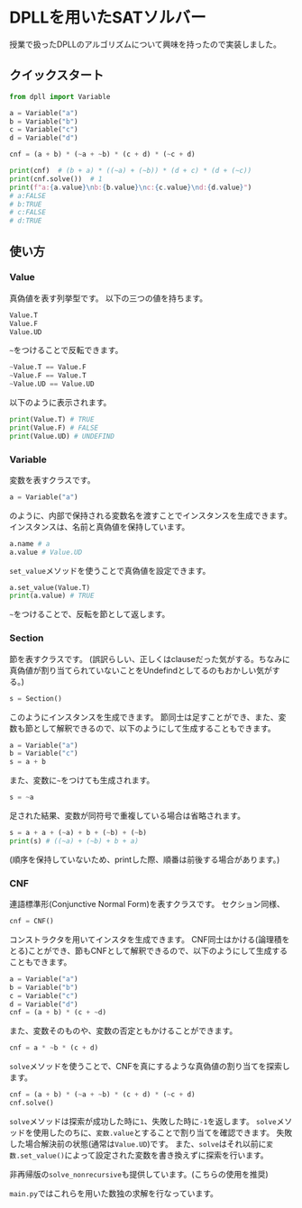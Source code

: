# DPLLを用いたSATソルバー

授業で扱ったDPLLのアルゴリズムについて興味を持ったので実装しました。

## クイックスタート
```python
from dpll import Variable

a = Variable("a")
b = Variable("b")
c = Variable("c")
d = Variable("d")

cnf = (a + b) * (~a + ~b) * (c + d) * (~c + d)

print(cnf)  # (b + a) * ((~a) + (~b)) * (d + c) * (d + (~c))
print(cnf.solve())  # 1
print(f"a:{a.value}\nb:{b.value}\nc:{c.value}\nd:{d.value}")
# a:FALSE
# b:TRUE
# c:FALSE
# d:TRUE
```

## 使い方
### Value
真偽値を表す列挙型です。
以下の三つの値を持ちます。
```python
Value.T
Value.F
Value.UD
```
`~`をつけることで反転できます。
```python
~Value.T == Value.F
~Value.F == Value.T
~Value.UD == Value.UD
```
以下のように表示されます。
```python
print(Value.T) # TRUE
print(Value.F) # FALSE
print(Value.UD) # UNDEFIND
```
### Variable
変数を表すクラスです。
```python
a = Variable("a")
```
のように、内部で保持される変数名を渡すことでインスタンスを生成できます。
インスタンスは、名前と真偽値を保持しています。
```python
a.name # a
a.value # Value.UD
```
`set_value`メソッドを使うことで真偽値を設定できます。
```python
a.set_value(Value.T)
print(a.value) # TRUE
```
`~`をつけることで、反転を節として返します。

### Section
節を表すクラスです。
(誤訳らしい、正しくはclauseだった気がする。ちなみに真偽値が割り当てられていないことをUndefindとしてるのもおかしい気がする。)
```python
s = Section()
```
このようにインスタンスを生成できます。
節同士は足すことができ、また、変数も節として解釈できるので、以下のようにして生成することもできます。
```python
a = Variable("a")
b = Variable("c")
s = a + b
```
また、変数に`~`をつけても生成されます。
```python
s = ~a
```
足された結果、変数が同符号で重複している場合は省略されます。
```python
s = a + a + (~a) + b + (~b) + (~b)
print(s) # ((~a) + (~b) + b + a)
```
(順序を保持していないため、printした際、順番は前後する場合があります。)

### CNF
連語標準形(Conjunctive Normal Form)を表すクラスです。
セクション同様、
```python
cnf = CNF()
```
コンストラクタを用いてインスタを生成できます。
CNF同士はかける(論理積をとる)ことができ、節もCNFとして解釈できるので、以下のようにして生成することもできます。
```python
a = Variable("a")
b = Variable("b")
c = Variable("c")
d = Variable("d")
cnf = (a + b) * (c + ~d)
```
また、変数そのものや、変数の否定ともかけることができます。
```python
cnf = a * ~b * (c + d)
```
`solve`メソッドを使うことで、CNFを真にするような真偽値の割り当てを探索します。
```python
cnf = (a + b) * (~a + ~b) * (c + d) * (~c + d)
cnf.solve()
```
`solve`メソッドは探索が成功した時に`1`、失敗した時に`-1`を返します。
`solve`メソッドを使用したのちに、`変数.value`とすることで割り当てを確認できます。
失敗した場合解決前の状態(通常は`Value.UD`)です。
また、`solve`はそれ以前に`変数.set_value()`によって設定された変数を書き換えずに探索を行います。

非再帰版の`solve_nonrecursive`も提供しています。(こちらの使用を推奨)

`main.py`ではこれらを用いた数独の求解を行なっています。
